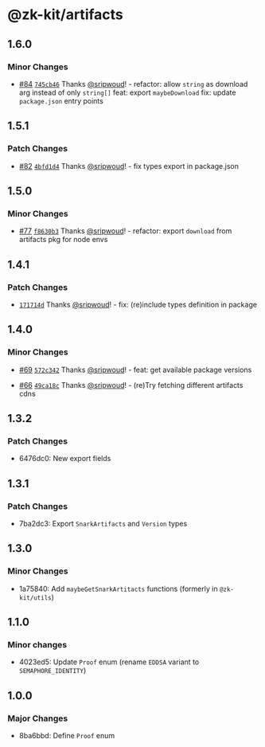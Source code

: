 # @zk-kit/artifacts

## 1.6.0

### Minor Changes

- [#84](https://github.com/privacy-scaling-explorations/snark-artifacts/pull/84) [`745cb46`](https://github.com/privacy-scaling-explorations/snark-artifacts/commit/745cb464ef74780a2af56366b8dc75c971a776ed) Thanks [@sripwoud](https://github.com/sripwoud)! - refactor: allow `string` as download arg instead of only `string[]`
  feat: export `maybeDownload`
  fix: update `package.json` entry points

## 1.5.1

### Patch Changes

- [#82](https://github.com/privacy-scaling-explorations/snark-artifacts/pull/82) [`4bfd1d4`](https://github.com/privacy-scaling-explorations/snark-artifacts/commit/4bfd1d449db61390c2dd8a5ff6d36b311dc83889) Thanks [@sripwoud](https://github.com/sripwoud)! - fix types export in package.json

## 1.5.0

### Minor Changes

- [#77](https://github.com/privacy-scaling-explorations/snark-artifacts/pull/77) [`f8630b3`](https://github.com/privacy-scaling-explorations/snark-artifacts/commit/f8630b3c26a1ed356dda8407f728135396907d49) Thanks [@sripwoud](https://github.com/sripwoud)! - refactor: export `download` from artifacts pkg for node envs

## 1.4.1

### Patch Changes

- [`171714d`](https://github.com/privacy-scaling-explorations/snark-artifacts/commit/171714d3ca0a2c40cef09e2c6555f0e025263d6f) Thanks [@sripwoud](https://github.com/sripwoud)! - fix: (re)include types definition in package

## 1.4.0

### Minor Changes

- [#69](https://github.com/privacy-scaling-explorations/snark-artifacts/pull/69) [`572c342`](https://github.com/privacy-scaling-explorations/snark-artifacts/commit/572c34206bbe23cf3c5a7277e156fb8dcb5734e2) Thanks [@sripwoud](https://github.com/sripwoud)! - feat: get available package versions

- [#66](https://github.com/privacy-scaling-explorations/snark-artifacts/pull/66) [`49ca18c`](https://github.com/privacy-scaling-explorations/snark-artifacts/commit/49ca18c07b970bcc0ccb108c80a855065ef72a8c) Thanks [@sripwoud](https://github.com/sripwoud)! - (re)Try fetching different artifacts cdns

## 1.3.2

### Patch Changes

- 6476dc0: New export fields

## 1.3.1

### Patch Changes

- 7ba2dc3: Export `SnarkArtifacts` and `Version` types

## 1.3.0

### Minor Changes

- 1a75840: Add `maybeGetSnarkArtitacts` functions (formerly in `@zk-kit/utils`)

## 1.1.0

### Minor changes

- 4023ed5: Update `Proof` enum (rename `EDDSA` variant to `SEMAPHORE_IDENTITY`)

## 1.0.0

### Major Changes

- 8ba6bbd: Define `Proof` enum
